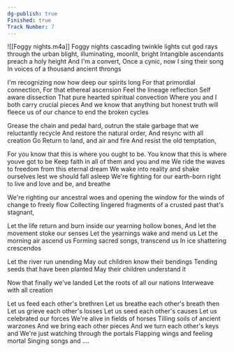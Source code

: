 ```yaml
---
dg-publish: true
Finished: true
Track Number: 7
---
```

![[Foggy nights.m4a]]
Foggy nights 
cascading twinkle lights 
cut god rays through the urban blight, 
illuminating, moonlit, bright
Intangible ascendants preach a holy height
And I'm a convert, 
Once a cynic, now I sing their song
In voices of a thousand ancient throngs

I'm recognizing now how deep our spirits long 
For that primordial connection, 
For that ethereal ascension
Feel the lineage reflection
Self aware dissection
That pure hearted spiritual convection
Where you and I both carry crucial pieces
And we know that anything but honest truth will fleece us 
of our chance to end the broken cycles

Grease the chain and pedal hard, 
outrun the stale garbage that we reluctantly recycle
And restore the natural order, 
And resync with all creation
Go Return to land, and air and fire 
And resist the old temptation, 

For you know that this is where you ought to be. 
You know that this is where youve got to be 
Keep faith in all of them and you and me
We ride the waves to freedom from this eternal dream
We wake into reality and shake ourselves lest we should fall asleep
We're fighting for our earth-born right to live and love and be, and breathe

We're righting our ancestral woes 
and opening the window for the winds of change to freely flow
Collecting lingered fragments
of a crusted past that's stagnant, 

Let the life return and burn inside our yearning hollow bones, 
And let the movement stoke our senses
Let the yearnings wake and mend us
Let the morning air ascend us
Forming sacred songs, transcend us
In ice shattering crescendos

Let the river run unending
May out children know their bendings
Tending seeds that have been planted
May their children understand it

Now that finally we've landed
Let the roots of all our nations
Interweave with all creation

Let us feed each other's brethren
Let us breathe each other's breath then 
Let us grieve each other's losses
Let us seed each other's causes
Let us celebrated our forces
We're alive in fields of horses
Tilling soils of ancient warzones
And we bring each other pieces
And we turn each other's keys and
We're just watching through the portals
Flapping wings and feeling mortal
Singing songs and ....

